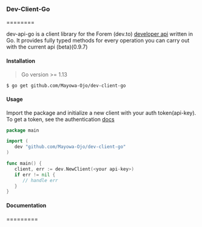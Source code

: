 ### Dev-Client-Go
========

dev-api-go is a client library for the Forem (dev.to) [developer api](https://developers.forem.com/api) written in Go. It provides fully typed methods for every operation you can carry out with the current api (beta)(0.9.7)

#### Installation
> Go version >= 1.13
```sh
$ go get github.com/Mayowa-Ojo/dev-client-go
```

#### Usage
Import the package and initialize a new client with your auth token(api-key).
To get a token, see the authentication [docs](https://developers.forem.com/api#section/Authentication)
```go
package main

import (
   dev "github.com/Mayowa-Ojo/dev-client-go"
)

func main() {
   client, err := dev.NewClient(<your api-key>)
   if err != nil {
      // handle err
   }
}
```

#### Documentation
=========